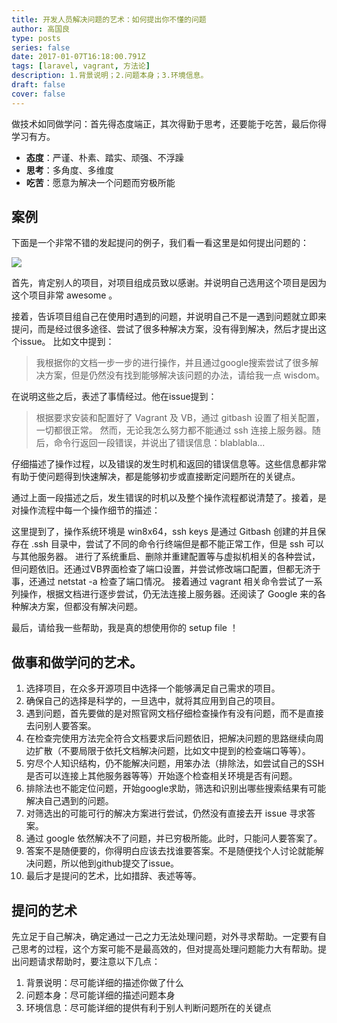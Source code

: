 ```yaml
---
title: 开发人员解决问题的艺术：如何提出你不懂的问题
author: 高国良
type: posts
series: false
date: 2017-01-07T16:18:00.791Z
tags: [laravel, vagrant, 方法论]
description: 1.背景说明；2.问题本身；3.环境信息。
draft: false 
cover: false
---
```


做技术如同做学问：首先得态度端正，其次得勤于思考，还要能于吃苦，最后你得学习有方。

* **态度**：严谨、朴素、踏实、顽强、不浮躁
* **思考**：多角度、多维度
* **吃苦**：愿意为解决一个问题而穷极所能

## 案例

下面是一个非常不错的发起提问的例子，我们看一看这里是如何提出问题的：

![](634103-20170107132803659-1107475087.jpg)

首先，肯定别人的项目，对项目组成员致以感谢。并说明自己选用这个项目是因为这个项目非常 awesome 。

接着，告诉项目组自己在使用时遇到的问题，并说明自己不是一遇到问题就立即来提问，而是经过很多途径、尝试了很多种解决方案，没有得到解决，然后才提出这个issue。
比如文中提到：
> 我根据你的文档一步一步的进行操作，并且通过google搜索尝试了很多解决方案，但是仍然没有找到能够解决该问题的办法，请给我一点 wisdom。

在说明这些之后，表述了事情经过。他在issue提到：

> 根据要求安装和配置好了 Vagrant 及 VB，通过 gitbash 设置了相关配置，一切都很正常。
> 然而，无论我怎么努力都不能通过 ssh 连接上服务器。随后，命令行返回一段错误，并说出了错误信息：blablabla...

仔细描述了操作过程，以及错误的发生时机和返回的错误信息等。这些信息都非常有助于使问题得到快速解决，都是能够初步或直接断定问题所在的关键点。

通过上面一段描述之后，发生错误的时机以及整个操作流程都说清楚了。接着，是对操作流程中每一个操作细节的描述：

这里提到了，操作系统环境是 win8x64，ssh keys 是通过 Gitbash 创建的并且保存在 .ssh 目录中，尝试了不同的命令行终端但是都不能正常工作，但是 ssh 可以与其他服务器。
进行了系统重启、删除并重建配置等与虚拟机相关的各种尝试，但问题依旧。还通过VB界面检查了端口设置，并尝试修改端口配置，但都无济于事，还通过 netstat -a 检查了端口情况。
接着通过 vagrant 相关命令尝试了一系列操作，根据文档进行逐步尝试，仍无法连接上服务器。还阅读了 Google 来的各种解决方案，但都没有解决问题。

最后，请给我一些帮助，我是真的想使用你的 setup file ！

## 做事和做学问的艺术。

1. 选择项目，在众多开源项目中选择一个能够满足自己需求的项目。
2. 确保自己的选择是科学的，一旦选中，就将其应用到自己的项目。
3. 遇到问题，首先要做的是对照官网文档仔细检查操作有没有问题，而不是直接去问别人要答案。
4. 在检查完使用方法完全符合文档要求后问题依旧，把解决问题的思路继续向周边扩散（不要局限于依托文档解决问题，比如文中提到的检查端口等等）。
5. 穷尽个人知识结构，仍不能解决问题，用笨办法（排除法，如尝试自己的SSH是否可以连接上其他服务器等等）开始逐个检查相关环境是否有问题。
6. 排除法也不能定位问题，开始google求助，筛选和识别出哪些搜索结果有可能解决自己遇到的问题。
7. 对筛选出的可能可行的解决方案进行尝试，仍然没有直接去开 issue 寻求答案。
8. 通过 google 依然解决不了问题，并已穷极所能。此时，只能问人要答案了。
9. 答案不是随便要的，你得明白应该去找谁要答案。不是随便找个人讨论就能解决问题，所以他到github提交了issue。
10. 最后才是提问的艺术，比如措辞、表述等等。

## 提问的艺术

先立足于自己解决，确定通过一己之力无法处理问题，对外寻求帮助。一定要有自己思考的过程，这个方案可能不是最高效的，但对提高处理问题能力大有帮助。提出问题请求帮助时，要注意以下几点：

1. 背景说明：尽可能详细的描述你做了什么
2. 问题本身：尽可能详细的描述问题本身
3. 环境信息：尽可能详细的提供有利于别人判断问题所在的关键点
